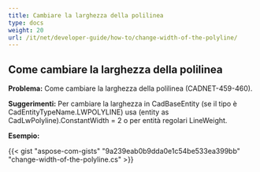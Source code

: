 ```yaml
---
title: Cambiare la larghezza della polilinea 
type: docs
weight: 20
url: /it/net/developer-guide/how-to/change-width-of-the-polyline/
---
```


## **Come cambiare la larghezza della polilinea**

**Problema:** Come cambiare la larghezza della polilinea (CADNET-459-460).

**Suggerimenti:** Per cambiare la larghezza in CadBaseEntity (se il tipo è CadEntityTypeName.LWPOLYLINE) usa (entity as CadLwPolyline).ConstantWidth = 2 o per entità regolari LineWeight.

**Esempio:**

{{< gist "aspose-com-gists" "9a239eab0b9dda0e1c54be533ea399bb" "change-width-of-the-polyline.cs" >}}
